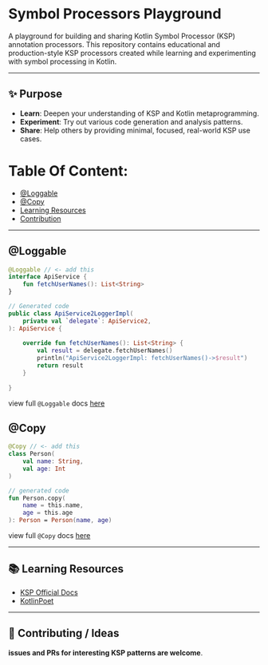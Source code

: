 # Symbol Processors Playground


A playground for building and sharing Kotlin Symbol Processor (KSP) annotation processors.
This repository contains educational and production-style KSP processors created while learning and experimenting with symbol processing in Kotlin.

---

## ✨ Purpose

- **Learn**: Deepen your understanding of KSP and Kotlin metaprogramming.
- **Experiment**: Try out various code generation and analysis patterns.
- **Share**: Help others by providing minimal, focused, real-world KSP use cases.


# Table Of Content:
- [@Loggable](docs/Loggable-README.md)
- [@Copy](docs/Mimic-Data-Class-README.md)
- [Learning Resources](#-learning-resources)
- [Contribution](#-contributing--ideas)

***

## **@Loggable**
```kotlin
@Loggable // <- add this
interface ApiService {
    fun fetchUserNames(): List<String>
}

// Generated code
public class ApiService2LoggerImpl(
    private val `delegate`: ApiService2,
): ApiService {
    
    override fun fetchUserNames(): List<String> {
        val result = delegate.fetchUserNames()
        println("ApiService2LoggerImpl: fetchUserNames()->$result")
        return result
    }
    
}
```
view full `@Loggable` docs [here](docs/Loggable-README.md)

## **@Copy**
```kotlin
@Copy // <- add this
class Person(
    val name: String,
    val age: Int
)

// generated code
fun Person.copy(
    name = this.name,
    age = this.age
): Person = Person(name, age)
```
view full `@Copy` docs [here](docs/Mimic-Data-Class-README.md#copy-processor)


***

## 📚 **Learning Resources**

- [KSP Official Docs](https://kotlinlang.org/docs/ksp-overview.html#symbolprocessorprovider-the-entry-point)
- [KotlinPoet](https://square.github.io/kotlinpoet/)

---

## 🤝 **Contributing / Ideas**

**issues and PRs for interesting KSP patterns are welcome**.
